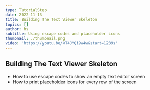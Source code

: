 ```yaml
---
type: TutorialStep
date: 2022-11-13
title: Building The Text Viewer Skeleton
topics: []
author: hs
subtitle: Using escape codes and placeholder icons
thumbnail: ./thumbnail.png
video: 'https://youtu.be/kT4JYQi9w4w&start=1239s'
---
```


## Building The Text Viewer Skeleton

- How to use escape codes to show an empty text editor screen
- How to print placeholder icons for every row of the screen
